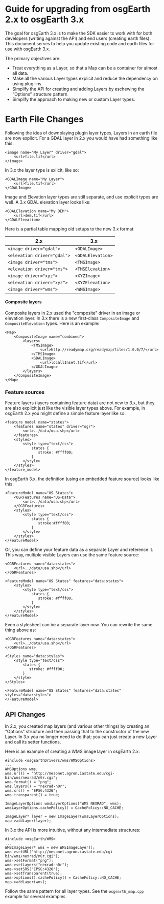 # Guide for upgrading from osgEarth 2.x to osgEarth 3.x

The goal for osgEarth 3.x is to make the SDK easier to work with for both developers (writing against the API) and end users (creating earth files). This document serves to help you update existing code and earth files for use with osgEarth 3.x.

The primary objectives are:

* Treat everything as a Layer, so that a Map can be a container for almost all data.
* Make all the various Layer types explicit and reduce the dependency on using plug-ins.
* Simplify the API for creating and adding Layers by eschewing the "Options" structure pattern.
* Simplify the approach to making new or custom Layer types.

# Earth File Changes

Following the idea of downplaying plugin layer types, Layers in an earth file are now explicit. For a GDAL layer in 2.x you would have had something like this:
```
<image name="My Layer" driver="gdal">
    <url>file.tif</url>
</image>
```

In 3.x the layer type is exlicit, like so:
```
<GDALImage name="My Layer">
    <url>file.tif</url>
</GDALImage>
```

Image and Elevation layer types are still separate, and use explicit types are well. A 3.x GDAL elevation layer looks like:
```
<GDALElevation name="My DEM">
    <url>dem.tif</url>
</GDALElevation>
```

Here is a partial table mapping old setups to the new 3.x format:

2.x | 3.x
--- | ---
```<image driver="gdal">``` | ```<GDALImage>```
```<elevation driver="gdal">``` | ```<GDALElevation>```
```<image driver="tms">``` | ```<TMSImage>```
```<elevation driver="tms">``` | ```<TMSElevation>```
```<image driver="xyz">``` | ```<XYZImage>```
```<elevation driver="xyz">``` | ```<XYZElevation>```
```<image driver="wms">``` | ```<WMSImage>```

#### Composite layers

Composite layers in 2.x used the "composite" driver in an image or elevation layer. In 3.x there is a new first-class ```CompositeImage``` and ```CompositeElevation``` types. Here is an example:

```
<Map>
    <CompositeImage name="combined">
        <layers>
            <TMSImage>
                <url>http://readymap.org/readymap/tiles/1.0.0/7/</url>
            </TMSImage>
            <GDALImage>
                <url>locallInset.tif</url>
            </GDALImage>
        </layers>
    </CompositeImage>
</Map>
```

### Feature sources

Feature layers (layers containing feature data) are not new to 3.x, but they are also explicit just like the visible layer types above. For example, in osgEarth 2.x you might define a simple feature layer like so:

```
<feature_model name="states">
    <features name="states" driver="ogr">
        <url>../data/usa.shp</url>
    </features>        
    <styles>
        <style type="text/css">
            states {
               stroke: #ffff00;
            }                    
        </style>
    </styles>        
</feature_model>
````

In osgEarth 3.x, the definition (using an embedded feature source) looks like this:

```
<FeatureModel name="US States">
    <OGRFeatures name="US-Data">
        <url>../data/usa.shp</url>
    </OGRFeatures>
    <styles>
        <style type="text/css">
            states {
               stroke:#ffff00;
            }                    
        </style>
    </styles>        
</FeatureModel>
```

Or, you can define your feature data as a separate Layer and reference it. This way, multiple visible Layers can use the same feature source:

```
<OGRFeatures name="data:states">
    <url>../data/usa.shp</url>
</OGRFeatures>

<FeatureModel name="US States" features="data:states">
    <styles>
        <style type="text/css">
            states {
               stroke: #ffff00;
            }                    
        </style>
    </styles>        
</FeatureModel>
```

Even a stylesheet can be a separate layer now. You can rewrite the same thing above as:

```
<OGRFeatures name="data:states">
    <url>../data/usa.shp</url>
</OGRFeatures>

<Styles name="data:styles">
    <style type="text/css">
        states {
           stroke: #ffff00;
        }                    
    </style>
</Styles>  

<FeatureModel name="US States" features="data:states" styles="data:styles">         
</FeatureModel>
```

## API Changes

In 2.x, you created map layers (and various other things) by creating an "Options" structure and then passing that to the constructor of the new Layer. In 3.x you no longer need to do that; you can just create a new Layer and call its setter functions.

Here is an example of creating a WMS image layer in osgEarth 2.x:

```
#include <osgEarthDrivers/wms/WMSOptions>
...
WMSOptions wms;
wms.url() = "http://mesonet.agron.iastate.edu/cgi-bin/wms/nexrad/n0r.cgi";
wms.format() = "png";
wms.layers() = "nexrad-n0r";
wms.srs() = "EPSG:4326";
wms.transparent() = true;

ImageLayerOptions wmsLayerOptions("WMS NEXRAD", wms);
wmsLayerOptions.cachePolicy() = CachePolicy::NO_CACHE;

ImageLayer* layer = new ImageLayer(wmsLayerOptions);
map->addLayer(layer);
```

In 3.x the API is more intuitive, without any intermediate structures:

```
#include <osgEarth/WMS>
...
WMSImageLayer* wms = new WMSImageLayer();
wms->setURL("http://mesonet.agron.iastate.edu/cgi-bin/wms/nexrad/n0r.cgi");
wms->setFormat("png");
wms->setLayers("nexrad-n0r");
wms->setSRS("EPSG:4326");
wms->setTransparent(true);
wms->options().cachePolicy() = CachePolicy::NO_CACHE;
map->addLayer(wms);
```

Follow the same pattern for all layer types. See the ```osgearth_map.cpp``` example for several examples.




